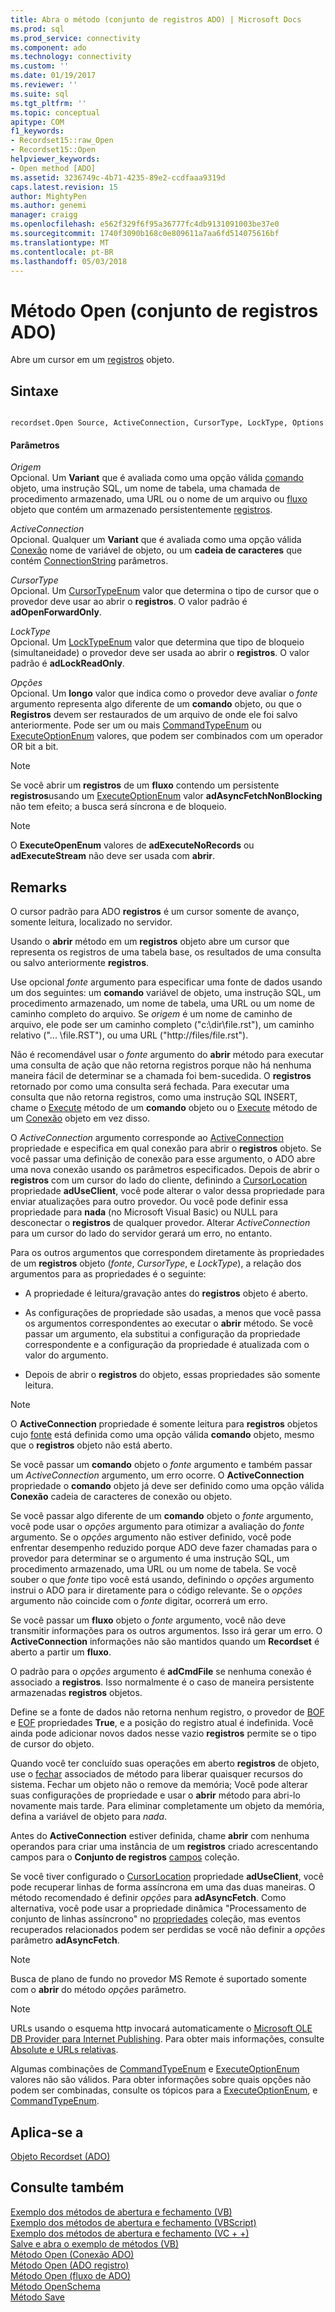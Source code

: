 ```yaml
---
title: Abra o método (conjunto de registros ADO) | Microsoft Docs
ms.prod: sql
ms.prod_service: connectivity
ms.component: ado
ms.technology: connectivity
ms.custom: ''
ms.date: 01/19/2017
ms.reviewer: ''
ms.suite: sql
ms.tgt_pltfrm: ''
ms.topic: conceptual
apitype: COM
f1_keywords:
- Recordset15::raw_Open
- Recordset15::Open
helpviewer_keywords:
- Open method [ADO]
ms.assetid: 3236749c-4b71-4235-89e2-ccdfaaa9319d
caps.latest.revision: 15
author: MightyPen
ms.author: genemi
manager: craigg
ms.openlocfilehash: e562f329f6f95a36777fc4db9131091003be37e0
ms.sourcegitcommit: 1740f3090b168c0e809611a7aa6fd514075616bf
ms.translationtype: MT
ms.contentlocale: pt-BR
ms.lasthandoff: 05/03/2018
---
```

# <a name="open-method-ado-recordset"></a>Método Open (conjunto de registros ADO)
Abre um cursor em um [registros](../../../ado/reference/ado-api/recordset-object-ado.md) objeto.  
  
## <a name="syntax"></a>Sintaxe  
  
```  
  
recordset.Open Source, ActiveConnection, CursorType, LockType, Options  
```  
  
#### <a name="parameters"></a>Parâmetros  
 *Origem*  
 Opcional. Um **Variant** que é avaliada como uma opção válida [comando](../../../ado/reference/ado-api/command-object-ado.md) objeto, uma instrução SQL, um nome de tabela, uma chamada de procedimento armazenado, uma URL ou o nome de um arquivo ou [fluxo](../../../ado/reference/ado-api/stream-object-ado.md) objeto que contém um armazenado persistentemente [registros](../../../ado/reference/ado-api/recordset-object-ado.md).  
  
 *ActiveConnection*  
 Opcional. Qualquer um **Variant** que é avaliada como uma opção válida [Conexão](../../../ado/reference/ado-api/connection-object-ado.md) nome de variável de objeto, ou um **cadeia de caracteres** que contém [ConnectionString](../../../ado/reference/ado-api/connectionstring-property-ado.md) parâmetros.  
  
 *CursorType*  
 Opcional. Um [CursorTypeEnum](../../../ado/reference/ado-api/cursortypeenum.md) valor que determina o tipo de cursor que o provedor deve usar ao abrir o **registros**. O valor padrão é **adOpenForwardOnly**.  
  
 *LockType*  
 Opcional. Um [LockTypeEnum](../../../ado/reference/ado-api/locktypeenum.md) valor que determina que tipo de bloqueio (simultaneidade) o provedor deve ser usada ao abrir o **registros**. O valor padrão é **adLockReadOnly**.  
  
 *Opções*  
 Opcional. Um **longo** valor que indica como o provedor deve avaliar o *fonte* argumento representa algo diferente de um **comando** objeto, ou que o **Registros** devem ser restaurados de um arquivo de onde ele foi salvo anteriormente. Pode ser um ou mais [CommandTypeEnum](../../../ado/reference/ado-api/commandtypeenum.md) ou [ExecuteOptionEnum](../../../ado/reference/ado-api/executeoptionenum.md) valores, que podem ser combinados com um operador OR bit a bit.  
  
> [!NOTE]
>  Se você abrir um **registros** de um **fluxo** contendo um persistente **registros**usando um [ExecuteOptionEnum](../../../ado/reference/ado-api/executeoptionenum.md) valor **adAsyncFetchNonBlocking** não tem efeito; a busca será síncrona e de bloqueio.  
  
> [!NOTE]
>  O **ExecuteOpenEnum** valores de **adExecuteNoRecords** ou **adExecuteStream** não deve ser usada com **abrir**.  
  
## <a name="remarks"></a>Remarks  
 O cursor padrão para ADO **registros** é um cursor somente de avanço, somente leitura, localizado no servidor.  
  
 Usando o **abrir** método em um **registros** objeto abre um cursor que representa os registros de uma tabela base, os resultados de uma consulta ou salvo anteriormente **registros**.  
  
 Use opcional *fonte* argumento para especificar uma fonte de dados usando um dos seguintes: um **comando** variável de objeto, uma instrução SQL, um procedimento armazenado, um nome de tabela, uma URL ou um nome de caminho completo do arquivo. Se *origem* é um nome de caminho de arquivo, ele pode ser um caminho completo ("c:\dir\file.rst"), um caminho relativo ("... \file.RST"), ou uma URL ("http://files/file.rst").  
  
 Não é recomendável usar o *fonte* argumento do **abrir** método para executar uma consulta de ação que não retorna registros porque não há nenhuma maneira fácil de determinar se a chamada foi bem-sucedida. O **registros** retornado por como uma consulta será fechada. Para executar uma consulta que não retorna registros, como uma instrução SQL INSERT, chame o [Execute](../../../ado/reference/ado-api/execute-method-ado-command.md) método de um **comando** objeto ou o [Execute](../../../ado/reference/ado-api/execute-method-ado-connection.md) método de um [Conexão](../../../ado/reference/ado-api/connection-object-ado.md) objeto em vez disso.  
  
 O *ActiveConnection* argumento corresponde ao [ActiveConnection](../../../ado/reference/ado-api/activeconnection-property-ado.md) propriedade e especifica em qual conexão para abrir o **registros** objeto. Se você passar uma definição de conexão para esse argumento, o ADO abre uma nova conexão usando os parâmetros especificados. Depois de abrir o **registros** com um cursor do lado do cliente, definindo a [CursorLocation](../../../ado/reference/ado-api/cursorlocation-property-ado.md) propriedade **adUseClient**, você pode alterar o valor dessa propriedade para enviar atualizações para outro provedor. Ou você pode definir essa propriedade para **nada** (no Microsoft Visual Basic) ou NULL para desconectar o **registros** de qualquer provedor. Alterar *ActiveConnection* para um cursor do lado do servidor gerará um erro, no entanto.  
  
 Para os outros argumentos que correspondem diretamente às propriedades de um **registros** objeto (*fonte*, *CursorType*, e *LockType*), a relação dos argumentos para as propriedades é o seguinte:  
  
-   A propriedade é leitura/gravação antes do **registros** objeto é aberto.  
  
-   As configurações de propriedade são usadas, a menos que você passa os argumentos correspondentes ao executar o **abrir** método. Se você passar um argumento, ela substitui a configuração da propriedade correspondente e a configuração da propriedade é atualizada com o valor do argumento.  
  
-   Depois de abrir o **registros** do objeto, essas propriedades são somente leitura.  
  
> [!NOTE]
>  O **ActiveConnection** propriedade é somente leitura para **registros** objetos cujo [fonte](../../../ado/reference/ado-api/source-property-ado-recordset.md) está definida como uma opção válida **comando** objeto, mesmo que o **registros** objeto não está aberto.  
  
 Se você passar um **comando** objeto o *fonte* argumento e também passar um *ActiveConnection* argumento, um erro ocorre. O **ActiveConnection** propriedade o **comando** objeto já deve ser definido como uma opção válida **Conexão** cadeia de caracteres de conexão ou objeto.  
  
 Se você passar algo diferente de um **comando** objeto o *fonte* argumento, você pode usar o *opções* argumento para otimizar a avaliação do *fonte*  argumento. Se o *opções* argumento não estiver definido, você pode enfrentar desempenho reduzido porque ADO deve fazer chamadas para o provedor para determinar se o argumento é uma instrução SQL, um procedimento armazenado, uma URL ou um nome de tabela. Se você souber o que *fonte* tipo você está usando, definindo o *opções* argumento instrui o ADO para ir diretamente para o código relevante. Se o *opções* argumento não coincide com o *fonte* digitar, ocorrerá um erro.  
  
 Se você passar um **fluxo** objeto o *fonte* argumento, você não deve transmitir informações para os outros argumentos. Isso irá gerar um erro. O **ActiveConnection** informações não são mantidos quando um **Recordset** é aberto a partir um **fluxo**.  
  
 O padrão para o *opções* argumento é **adCmdFile** se nenhuma conexão é associado a **registros**. Isso normalmente é o caso de maneira persistente armazenadas **registros** objetos.  
  
 Define se a fonte de dados não retorna nenhum registro, o provedor de [BOF](../../../ado/reference/ado-api/bof-eof-properties-ado.md) e [EOF](../../../ado/reference/ado-api/bof-eof-properties-ado.md) propriedades **True**, e a posição do registro atual é indefinida. Você ainda pode adicionar novos dados nesse vazio **registros** permite se o tipo de cursor do objeto.  
  
 Quando você ter concluído suas operações em aberto **registros** de objeto, use o [fechar](../../../ado/reference/ado-api/close-method-ado.md) associados de método para liberar quaisquer recursos do sistema. Fechar um objeto não o remove da memória; Você pode alterar suas configurações de propriedade e usar o **abrir** método para abri-lo novamente mais tarde. Para eliminar completamente um objeto da memória, defina a variável de objeto para *nada*.  
  
 Antes do **ActiveConnection** estiver definida, chame **abrir** com nenhuma operandos para criar uma instância de um **registros** criado acrescentando campos para o  **Conjunto de registros** [campos](../../../ado/reference/ado-api/fields-collection-ado.md) coleção.  
  
 Se você tiver configurado o [CursorLocation](../../../ado/reference/ado-api/cursorlocation-property-ado.md) propriedade **adUseClient**, você pode recuperar linhas de forma assíncrona em uma das duas maneiras. O método recomendado é definir *opções* para **adAsyncFetch**. Como alternativa, você pode usar a propriedade dinâmica "Processamento de conjunto de linhas assíncrono" no [propriedades](../../../ado/reference/ado-api/properties-collection-ado.md) coleção, mas eventos recuperados relacionados podem ser perdidas se você não definir a *opções* parâmetro **adAsyncFetch**.  
  
> [!NOTE]
>  Busca de plano de fundo no provedor MS Remote é suportado somente com o **abrir** do método *opções* parâmetro.  
  
> [!NOTE]
>  URLs usando o esquema http invocará automaticamente o [Microsoft OLE DB Provider para Internet Publishing](../../../ado/guide/appendixes/microsoft-ole-db-provider-for-internet-publishing.md). Para obter mais informações, consulte [Absolute e URLs relativas](../../../ado/guide/data/absolute-and-relative-urls.md).  
  
 Algumas combinações de [CommandTypeEnum](../../../ado/reference/ado-api/commandtypeenum.md) e [ExecuteOptionEnum](../../../ado/reference/ado-api/executeoptionenum.md) valores não são válidos. Para obter informações sobre quais opções não podem ser combinadas, consulte os tópicos para a [ExecuteOptionEnum](../../../ado/reference/ado-api/executeoptionenum.md), e [CommandTypeEnum](../../../ado/reference/ado-api/commandtypeenum.md).  
  
## <a name="applies-to"></a>Aplica-se a  
 [Objeto Recordset (ADO)](../../../ado/reference/ado-api/recordset-object-ado.md)  
  
## <a name="see-also"></a>Consulte também  
 [Exemplo dos métodos de abertura e fechamento (VB)](../../../ado/reference/ado-api/open-and-close-methods-example-vb.md)   
 [Exemplo dos métodos de abertura e fechamento (VBScript)](../../../ado/reference/ado-api/open-and-close-methods-example-vbscript.md)   
 [Exemplo dos métodos de abertura e fechamento (VC + +)](../../../ado/reference/ado-api/open-and-close-methods-example-vc.md)   
 [Salve e abra o exemplo de métodos (VB)](../../../ado/reference/ado-api/save-and-open-methods-example-vb.md)   
 [Método Open (Conexão ADO)](../../../ado/reference/ado-api/open-method-ado-connection.md)   
 [Método Open (ADO registro)](../../../ado/reference/ado-api/open-method-ado-record.md)   
 [Método Open (fluxo de ADO)](../../../ado/reference/ado-api/open-method-ado-stream.md)   
 [Método OpenSchema](../../../ado/reference/ado-api/openschema-method.md)   
 [Método Save](../../../ado/reference/ado-api/save-method.md)
